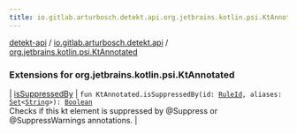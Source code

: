 ```yaml
---
title: io.gitlab.arturbosch.detekt.api.org.jetbrains.kotlin.psi.KtAnnotated - detekt-api
---
```


[detekt-api](../../index.html) / [io.gitlab.arturbosch.detekt.api](../index.html) / [org.jetbrains.kotlin.psi.KtAnnotated](./index.html)

### Extensions for org.jetbrains.kotlin.psi.KtAnnotated

| [isSuppressedBy](is-suppressed-by.html) | `fun KtAnnotated.isSuppressedBy(id: `[`RuleId`](../-rule-id.html)`, aliases: `[`Set`](https://kotlinlang.org/api/latest/jvm/stdlib/kotlin.collections/-set/index.html)`<`[`String`](https://kotlinlang.org/api/latest/jvm/stdlib/kotlin/-string/index.html)`>): `[`Boolean`](https://kotlinlang.org/api/latest/jvm/stdlib/kotlin/-boolean/index.html)<br>Checks if this kt element is suppressed by @Suppress or @SuppressWarnings annotations. |


